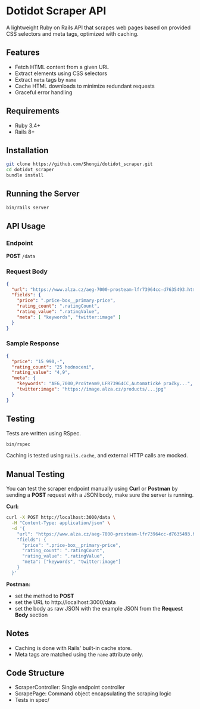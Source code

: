 # Dotidot Scraper API

A lightweight Ruby on Rails API that scrapes web pages based on provided CSS selectors and meta tags, optimized with caching.

## Features

- Fetch HTML content from a given URL
- Extract elements using CSS selectors
- Extract `meta` tags by `name`
- Cache HTML downloads to minimize redundant requests
- Graceful error handling

## Requirements

- Ruby 3.4+
- Rails 8+

## Installation

```bash
git clone https://github.com/Shongi/dotidot_scraper.git
cd dotidot_scraper
bundle install
```

## Running the Server

```bash
bin/rails server
```

## API Usage

### Endpoint

**POST** `/data`

### Request Body

```json
{
  "url": "https://www.alza.cz/aeg-7000-prosteam-lfr73964cc-d7635493.htm",
  "fields": {
    "price": ".price-box__primary-price",
    "rating_count": ".ratingCount",
    "rating_value": ".ratingValue",
    "meta": [ "keywords", "twitter:image" ]
  }
}
```

### Sample Response

```json
{
  "price": "15 990,-",
  "rating_count": "25 hodnocení",
  "rating_value": "4,9",
  "meta": {
    "keywords": "AEG,7000,ProSteam®,LFR73964CC,Automatické pračky...",
    "twitter:image": "https://image.alza.cz/products/...jpg"
  }
}
```

## Testing

Tests are written using RSpec.

```bash
bin/rspec
```

Caching is tested using `Rails.cache`, and external HTTP calls are mocked.

## Manual Testing

You can test the scraper endpoint manually using **Curl** or **Postman** by sending a **POST** request with a JSON body, make sure the server is running.

**Curl:**

```bash
curl -X POST http://localhost:3000/data \
  -H "Content-Type: application/json" \
  -d '{
    "url": "https://www.alza.cz/aeg-7000-prosteam-lfr73964cc-d7635493.htm",
    "fields": {
      "price": ".price-box__primary-price",
      "rating_count": ".ratingCount",
      "rating_value": ".ratingValue",
      "meta": ["keywords", "twitter:image"]
    }
  }'
```

**Postman:**
- set the method to **POST**
- set the URL to http://localhost:3000/data
- set the body as raw JSON with the example JSON from the **Request Body** section

## Notes

- Caching is done with Rails' built-in cache store.
- Meta tags are matched using the `name` attribute only.

## Code Structure

- ScraperController: Single endpoint controller
- ScrapePage: Command object encapsulating the scraping logic
- Tests in spec/
